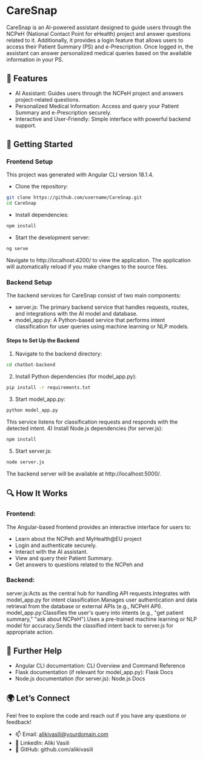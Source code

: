 # CareSnap
CareSnap is an AI-powered assistant designed to guide users through the NCPeH (National Contact Point for eHealth) project and answer questions related to it. Additionally, it provides a login feature that allows users to access their Patient Summary (PS) and e-Prescription. Once logged in, the assistant can answer personalized medical queries based on the available information in your PS.

## 🌟 Features
- AI Assistant: Guides users through the NCPeH project and answers project-related questions.
- Personalized Medical Information: Access and query your Patient Summary and e-Prescription securely.
- Interactive and User-Friendly: Simple interface with powerful backend support.
## 🚀 Getting Started
### Frontend Setup
This project was generated with Angular CLI version 18.1.4.
- Clone the repository:
```bash
git clone https://github.com/username/CareSnap.git
cd CareSnap
```
- Install dependencies:
```bash
npm install
```
- Start the development server:
```bash
ng serve
```
Navigate to http://localhost:4200/ to view the application. The application will automatically reload if you make changes to the source files.

### Backend Setup
The backend services for CareSnap consist of two main components:
- server.js: The primary backend service that handles requests, routes, and integrations with the AI model and database.
- model_app.py: A Python-based service that performs intent classification for user queries using machine learning or NLP models.
#### Steps to Set Up the Backend
1) Navigate to the backend directory:
```bash
cd chatbot-backend
```
2) Install Python dependencies (for model_app.py):
```bash
pip install -r requirements.txt
```
3) Start model_app.py:
```bash
python model_app.py
```
This service listens for classification requests and responds with the detected intent.
4) Install Node.js dependencies (for server.js):
```bash
npm install
```
5) Start server.js:
```bash
node server.js
```
The backend server will be available at http://localhost:5000/.

## 🔍 How It Works
### Frontend:
The Angular-based frontend provides an interactive interface for users to:
- Learn about the NCPeh and MyHealth@EU project
- Login and authenticate securely.
- Interact with the AI assistant.
- View and query their Patient Summary.
- Get answers to questions related to the NCPeh and 
### Backend:
server.js:Acts as the central hub for handling API requests.Integrates with model_app.py for intent classification.Manages user authentication and data retrieval from the database or external APIs (e.g., NCPeH API).
model_app.py:Classifies the user's query into intents (e.g., "get patient summary," "ask about NCPeH").Uses a pre-trained machine learning or NLP model for accuracy.Sends the classified intent back to server.js for appropriate action.

## 📄 Further Help
- Angular CLI documentation: CLI Overview and Command Reference
- Flask documentation (if relevant for model_app.py): Flask Docs
- Node.js documentation (for server.js): Node.js Docs
## 🌍 Let’s Connect
Feel free to explore the code and reach out if you have any questions or feedback!
- 📫 Email: alikivasili@yourdomain.com
- 💼 LinkedIn: Aliki Vasili
- 📝 GitHub: github.com/alikivasili
